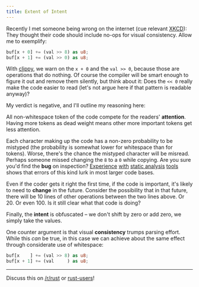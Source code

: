 ```yaml
---
title: Extent of Intent
---
```


Recently I met someone being wrong on the internet (cue relevant [XKCD](http://xkcd.net/386)): They thought their code should include no-ops for visual consistency. Allow me to exemplify:

```Rust
buf[x + 0] += (val >> 8) as u8;
buf[x + 1] += (val >> 0) as u8;
```

With [clippy](https://github.com/Manishearth/rust-clippy), we warn on the `x + 0` and the `val >> 0`, because those are operations that do nothing. Of course the compiler will be smart enough to figure it out and remove them silently, but think about it: Does the `<< 0` really make the code easier to read (let's not argue here if that pattern is readable anyway)?

My verdict is negative, and I'll outline my reasoning here:

All  non-whitespace token of the code compete for the readers' **attention**. Having more tokens as dead weight means other more important tokens get less attention.

Each character making up the code has a non-zero probability to be mistyped (the probability is somewhat lower for whitespace than for tokens). Worse, there's the chance the mistyped character will be misread. Perhaps someone missed changing the `8` to a `0` while copying. Are you sure you'd find the **bug** on inspection? [Experience](http://www.viva64.com/en/b/0417/#ID0E6JAK) [with](http://www.viva64.com/en/b/0249/#ID0EYHBG) [static analysis](http://www.viva64.com/en/b/0413/#ID0E2CAE) [tools](https://github.com/das-labor/panopticon/issues/168) shows that errors of this kind lurk in most larger code bases.

Even if the coder gets it right the first time, if the code is important, it's likely to need to **change** in the future. Consider the possibility that in that future, there will be 10 lines of other operations between the two lines above. Or 20. Or even 100. Is it still clear what that code is doing?

Finally, the **intent** is obfuscated – we don't shift by zero or add zero, we simply take the values.

One counter argument is that visual **consistency** trumps parsing effort. While this *can* be true, in this case we can achieve about the same effect through considerate use of whitespace:

```Rust
buf[x    ] += (val >> 8) as u8;
buf[x + 1] += (val     ) as u8;
```

----

Discuss this on [/r/rust](https://reddit.com/r/rust) or [rust-users](https://users.rust-lang.org)!

